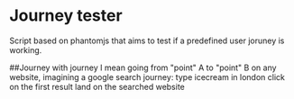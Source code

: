 Journey tester
==============

Script based on phantomjs that aims to test if a predefined user joruney is working.



##Journey
with journey I mean going from "point" A to "point" B on any website, imagining a google search journey:
type icecream in london
click on the first result
land on the searched website
